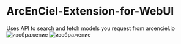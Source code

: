 # ArcEnCiel-Extension-for-WebUI  
Uses API to search and fetch models you request from arcenciel.io
![изображение](https://github.com/user-attachments/assets/71e4a743-12b8-4005-a8f2-f2bd637b9c0d)
![изображение](https://github.com/user-attachments/assets/49f72e4d-f0b2-4c22-a2e9-67d441d27728)
